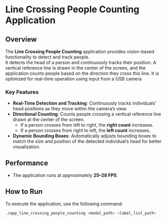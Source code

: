 # Line Crossing People Counting Application

## Overview
The **Line Crossing People Counting** application provides vision-based functionality to detect and track people.  
It detects the head of a person and continuously tracks their position. A vertical reference line is drawn in the center of the screen, and the application counts people based on the direction they cross this line. It is optimized for real-time operation using input from a USB camera

### Key Features
- **Real-Time Detection and Tracking**: Continuously tracks individuals' head positions as they move within the camera’s view.
- **Directional Counting**: Counts people crossing a vertical reference line drawn at the center of the screen.  
   - If a person crosses from left to right, the **right count** increases.  
   - If a person crosses from right to left, the **left count** increases.  
- **Dynamic Bounding Boxes**: Automatically adjusts bounding boxes to match the size and position of the detected individual’s head for better visualization.

## Performance
- The application runs at approximately **25–28 FPS**.

## How to Run
To execute the application, use the following command:

```bash
./app_line_crossing_people_counting <model_path> <label_list_path>